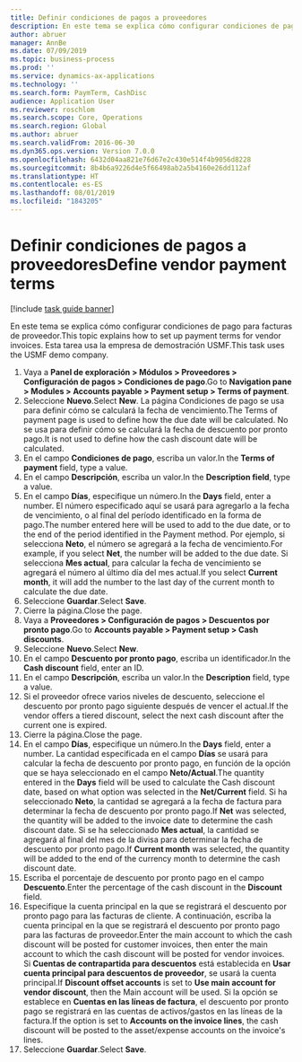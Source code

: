 ```yaml
---
title: Definir condiciones de pagos a proveedores
description: En este tema se explica cómo configurar condiciones de pago para facturas de proveedor.
author: abruer
manager: AnnBe
ms.date: 07/09/2019
ms.topic: business-process
ms.prod: ''
ms.service: dynamics-ax-applications
ms.technology: ''
ms.search.form: PaymTerm, CashDisc
audience: Application User
ms.reviewer: roschlom
ms.search.scope: Core, Operations
ms.search.region: Global
ms.author: abruer
ms.search.validFrom: 2016-06-30
ms.dyn365.ops.version: Version 7.0.0
ms.openlocfilehash: 6432d04aa821e76d67e2c430e514f4b9056d8228
ms.sourcegitcommit: 8b4b6a9226d4e5f66498ab2a5b4160e26dd112af
ms.translationtype: HT
ms.contentlocale: es-ES
ms.lasthandoff: 08/01/2019
ms.locfileid: "1843205"
---
```

# <a name="define-vendor-payment-terms"></a><span data-ttu-id="3cf8a-103">Definir condiciones de pagos a proveedores</span><span class="sxs-lookup"><span data-stu-id="3cf8a-103">Define vendor payment terms</span></span>

[!include [task guide banner](../../includes/task-guide-banner.md)]

<span data-ttu-id="3cf8a-104">En este tema se explica cómo configurar condiciones de pago para facturas de proveedor.</span><span class="sxs-lookup"><span data-stu-id="3cf8a-104">This topic explains how to set up payment terms for vendor invoices.</span></span> <span data-ttu-id="3cf8a-105">Esta tarea usa la empresa de demostración USMF.</span><span class="sxs-lookup"><span data-stu-id="3cf8a-105">This task uses the USMF demo company.</span></span>

1. <span data-ttu-id="3cf8a-106">Vaya a **Panel de exploración > Módulos > Proveedores > Configuración de pagos > Condiciones de pago**.</span><span class="sxs-lookup"><span data-stu-id="3cf8a-106">Go to **Navigation pane > Modules > Accounts payable > Payment setup > Terms of payment**.</span></span>
2. <span data-ttu-id="3cf8a-107">Seleccione **Nuevo**.</span><span class="sxs-lookup"><span data-stu-id="3cf8a-107">Select **New**.</span></span> <span data-ttu-id="3cf8a-108">La página Condiciones de pago se usa para definir cómo se calculará la fecha de vencimiento.</span><span class="sxs-lookup"><span data-stu-id="3cf8a-108">The Terms of payment page is used to define how the due date will be calculated.</span></span> <span data-ttu-id="3cf8a-109">No se usa para definir cómo se calculará la fecha de descuento por pronto pago.</span><span class="sxs-lookup"><span data-stu-id="3cf8a-109">It is not used to define how the cash discount date will be calculated.</span></span>  
3. <span data-ttu-id="3cf8a-110">En el campo **Condiciones de pago**, escriba un valor.</span><span class="sxs-lookup"><span data-stu-id="3cf8a-110">In the **Terms of payment** field, type a value.</span></span>
4. <span data-ttu-id="3cf8a-111">En el campo **Descripción**, escriba un valor.</span><span class="sxs-lookup"><span data-stu-id="3cf8a-111">In the **Description field**, type a value.</span></span>
5. <span data-ttu-id="3cf8a-112">En el campo **Días**, especifique un número.</span><span class="sxs-lookup"><span data-stu-id="3cf8a-112">In the **Days** field, enter a number.</span></span> <span data-ttu-id="3cf8a-113">El número especificado aquí se usará para agregarlo a la fecha de vencimiento, o al final del período identificado en la forma de pago.</span><span class="sxs-lookup"><span data-stu-id="3cf8a-113">The number entered here will be used to add to the due date, or to the end of the period identified in the Payment method.</span></span> <span data-ttu-id="3cf8a-114">Por ejemplo, si selecciona **Neto**, el número se agregará a la fecha de vencimiento.</span><span class="sxs-lookup"><span data-stu-id="3cf8a-114">For example, if you select **Net**, the number will be added to the due date.</span></span> <span data-ttu-id="3cf8a-115">Si selecciona **Mes actual**, para calcular la fecha de vencimiento se agregará el número al último día del mes actual.</span><span class="sxs-lookup"><span data-stu-id="3cf8a-115">If you select **Current month**, it will add the number to the last day of the current month to calculate the due date.</span></span>  
6. <span data-ttu-id="3cf8a-116">Seleccione **Guardar**.</span><span class="sxs-lookup"><span data-stu-id="3cf8a-116">Select **Save**.</span></span>
7. <span data-ttu-id="3cf8a-117">Cierre la página.</span><span class="sxs-lookup"><span data-stu-id="3cf8a-117">Close the page.</span></span>
8. <span data-ttu-id="3cf8a-118">Vaya a **Proveedores > Configuración de pagos > Descuentos por pronto pago**.</span><span class="sxs-lookup"><span data-stu-id="3cf8a-118">Go to **Accounts payable > Payment setup > Cash discounts**.</span></span>
9. <span data-ttu-id="3cf8a-119">Seleccione **Nuevo**.</span><span class="sxs-lookup"><span data-stu-id="3cf8a-119">Select **New**.</span></span>
10. <span data-ttu-id="3cf8a-120">En el campo **Descuento por pronto pago**, escriba un identificador.</span><span class="sxs-lookup"><span data-stu-id="3cf8a-120">In the **Cash discount** field, enter an ID.</span></span>
11. <span data-ttu-id="3cf8a-121">En el campo **Descripción**, escriba un valor.</span><span class="sxs-lookup"><span data-stu-id="3cf8a-121">In the **Description** field, type a value.</span></span>
12. <span data-ttu-id="3cf8a-122">Si el proveedor ofrece varios niveles de descuento, seleccione el descuento por pronto pago siguiente después de vencer el actual.</span><span class="sxs-lookup"><span data-stu-id="3cf8a-122">If the vendor offers a tiered discount, select the next cash discount after the current one is expired.</span></span>
13. <span data-ttu-id="3cf8a-123">Cierre la página.</span><span class="sxs-lookup"><span data-stu-id="3cf8a-123">Close the page.</span></span>
14. <span data-ttu-id="3cf8a-124">En el campo **Días**, especifique un número.</span><span class="sxs-lookup"><span data-stu-id="3cf8a-124">In the **Days** field, enter a number.</span></span> <span data-ttu-id="3cf8a-125">La cantidad especificada en el campo **Días** se usará para calcular la fecha de descuento por pronto pago, en función de la opción que se haya seleccionado en el campo **Neto/Actual**.</span><span class="sxs-lookup"><span data-stu-id="3cf8a-125">The quantity entered in the **Days** field will be used to calculate the Cash discount date, based on what option was selected in the **Net/Current** field.</span></span> <span data-ttu-id="3cf8a-126">Si ha seleccionado **Neto**, la cantidad se agregará a la fecha de factura para determinar la fecha de descuento por pronto pago.</span><span class="sxs-lookup"><span data-stu-id="3cf8a-126">If **Net** was selected, the quantity will be added to the invoice date to determine the cash discount date.</span></span> <span data-ttu-id="3cf8a-127">Si se ha seleccionado **Mes actual**, la cantidad se agregará al final del mes de la divisa para determinar la fecha de descuento por pronto pago.</span><span class="sxs-lookup"><span data-stu-id="3cf8a-127">If **Current month** was selected, the quantity will be added to the end of the currency month to determine the cash discount date.</span></span>  
15. <span data-ttu-id="3cf8a-128">Escriba el porcentaje de descuento por pronto pago en el campo **Descuento**.</span><span class="sxs-lookup"><span data-stu-id="3cf8a-128">Enter the percentage of the cash discount in the **Discount** field.</span></span> 
16. <span data-ttu-id="3cf8a-129">Especifique la cuenta principal en la que se registrará el descuento por pronto pago para las facturas de cliente. A continuación, escriba la cuenta principal en la que se registrará el descuento por pronto pago para las facturas de proveedor.</span><span class="sxs-lookup"><span data-stu-id="3cf8a-129">Enter the main account to which the cash discount will be posted for customer invoices, then enter the main account to which the cash discount will be posted for vendor invoices.</span></span> <span data-ttu-id="3cf8a-130">Si **Cuentas de contrapartida para descuentos** está establecida en **Usar cuenta principal para descuentos de proveedor**, se usará la cuenta principal.</span><span class="sxs-lookup"><span data-stu-id="3cf8a-130">If **Discount offset accounts** is set to **Use main account for vendor discount**, then the Main account will be used.</span></span> <span data-ttu-id="3cf8a-131">Si la opción se establece en **Cuentas en las líneas de factura**, el descuento por pronto pago se registrará en las cuentas de activos/gastos en las líneas de la factura.</span><span class="sxs-lookup"><span data-stu-id="3cf8a-131">If the option is set to **Accounts on the invoice lines**, the cash discount will be posted to the asset/expense accounts on the invoice's lines.</span></span>  
17. <span data-ttu-id="3cf8a-132">Seleccione **Guardar**.</span><span class="sxs-lookup"><span data-stu-id="3cf8a-132">Select **Save**.</span></span>

